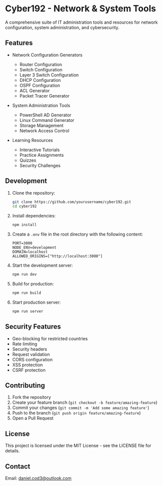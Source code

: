 # Cyber192 - Network & System Tools

A comprehensive suite of IT administration tools and resources for network configuration, system administration, and cybersecurity.

## Features

- Network Configuration Generators
  - Router Configuration
  - Switch Configuration
  - Layer 3 Switch Configuration
  - DHCP Configuration
  - OSPF Configuration
  - ACL Generator
  - Packet Tracer Generator

- System Administration Tools
  - PowerShell AD Generator
  - Linux Command Generator
  - Storage Management
  - Network Access Control

- Learning Resources
  - Interactive Tutorials
  - Practice Assignments
  - Quizzes
  - Security Challenges

## Development

1. Clone the repository:
   ```bash
   git clone https://github.com/yourusername/cyber192.git
   cd cyber192
   ```

2. Install dependencies:
   ```bash
   npm install
   ```

3. Create a `.env` file in the root directory with the following content:
   ```
   PORT=3000
   NODE_ENV=development
   DOMAIN=localhost
   ALLOWED_ORIGINS=["http://localhost:3000"]
   ```

4. Start the development server:
   ```bash
   npm run dev
   ```

5. Build for production:
   ```bash
   npm run build
   ```

6. Start production server:
   ```bash
   npm run server
   ```

## Security Features

- Geo-blocking for restricted countries
- Rate limiting
- Security headers
- Request validation
- CORS configuration
- XSS protection
- CSRF protection

## Contributing

1. Fork the repository
2. Create your feature branch (`git checkout -b feature/amazing-feature`)
3. Commit your changes (`git commit -m 'Add some amazing feature'`)
4. Push to the branch (`git push origin feature/amazing-feature`)
5. Open a Pull Request

## License

This project is licensed under the MIT License - see the LICENSE file for details.

## Contact

Email: daniel.cod3@outlook.com
